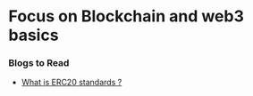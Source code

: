 # Focus on Blockchain and web3 basics

### Blogs to Read

- [ What is ERC20 standards ? ](https://ethereum.org/en/developers/docs/standards/tokens/erc-20/)
